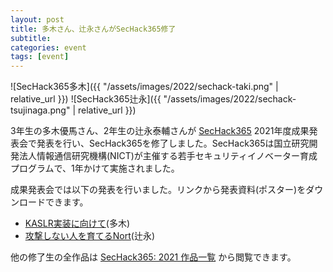 ```yaml
---
layout: post
title: 多木さん、辻永さんがSecHack365修了
subtitle: 
categories: event
tags: [event]
---
```

![SecHack365多木]({{ "/assets/images/2022/sechack-taki.png" | relative_url }})
![SecHack365辻永]({{ "/assets/images/2022/sechack-tsujinaga.png" | relative_url }})

3年生の多木優馬さん、2年生の辻永泰輔さんが [SecHack365](https://sechack365.nict.go.jp/) 2021年度成果発表会で発表を行い、SecHack365を修了しました。SecHack365は国立研究開発法人情報通信研究機構(NICT)が主催する若手セキュリティイノベーター育成プログラムで、1年かけて実施されました。

成果発表会では以下の発表を行いました。リンクから発表資料(ポスター)をダウンロードできます。
- [KASLR実装に向けて](https://sechack365.nict.go.jp/achievement/2021/pdf/s5.pdf)(多木)
- [攻撃しない人を育てるNort](https://sechack365.nict.go.jp/achievement/2021/pdf/c3.pdf)(辻永)

他の修了生の全作品は [SecHack365: 2021 作品一覧](https://sechack365.nict.go.jp/achievement/2021/index.html) から閲覧できます。